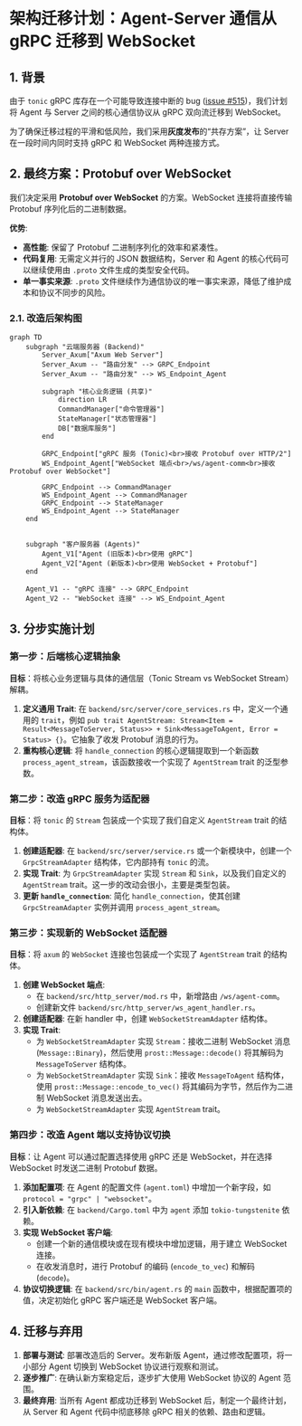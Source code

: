 # 架构迁移计划：Agent-Server 通信从 gRPC 迁移到 WebSocket

## 1. 背景

由于 `tonic` gRPC 库存在一个可能导致连接中断的 bug ([issue #515](https://github.com/hyperium/tonic/issues/515))，我们计划将 Agent 与 Server 之间的核心通信协议从 gRPC 双向流迁移到 WebSocket。

为了确保迁移过程的平滑和低风险，我们采用**灰度发布**的“共存方案”，让 Server 在一段时间内同时支持 gRPC 和 WebSocket 两种连接方式。

## 2. 最终方案：Protobuf over WebSocket

我们决定采用 **Protobuf over WebSocket** 的方案。WebSocket 连接将直接传输 Protobuf 序列化后的二进制数据。

**优势**:
*   **高性能**: 保留了 Protobuf 二进制序列化的效率和紧凑性。
*   **代码复用**: 无需定义并行的 JSON 数据结构，Server 和 Agent 的核心代码可以继续使用由 `.proto` 文件生成的类型安全代码。
*   **单一事实来源**: `.proto` 文件继续作为通信协议的唯一事实来源，降低了维护成本和协议不同步的风险。

### 2.1. 改造后架构图

```mermaid
graph TD
    subgraph "云端服务器 (Backend)"
        Server_Axum["Axum Web Server"]
        Server_Axum -- "路由分发" --> GRPC_Endpoint
        Server_Axum -- "路由分发" --> WS_Endpoint_Agent

        subgraph "核心业务逻辑 (共享)"
            direction LR
            CommandManager["命令管理器"]
            StateManager["状态管理器"]
            DB["数据库服务"]
        end

        GRPC_Endpoint["gRPC 服务 (Tonic)<br>接收 Protobuf over HTTP/2"]
        WS_Endpoint_Agent["WebSocket 端点<br>/ws/agent-comm<br>接收 Protobuf over WebSocket"]

        GRPC_Endpoint --> CommandManager
        WS_Endpoint_Agent --> CommandManager
        GRPC_Endpoint --> StateManager
        WS_Endpoint_Agent --> StateManager
    end


    subgraph "客户服务器 (Agents)"
        Agent_V1["Agent (旧版本)<br>使用 gRPC"]
        Agent_V2["Agent (新版本)<br>使用 WebSocket + Protobuf"]
    end

    Agent_V1 -- "gRPC 连接" --> GRPC_Endpoint
    Agent_V2 -- "WebSocket 连接" --> WS_Endpoint_Agent
```

## 3. 分步实施计划

### 第一步：后端核心逻辑抽象

**目标**：将核心业务逻辑与具体的通信层（Tonic Stream vs WebSocket Stream）解耦。

1.  **定义通用 Trait**: 在 `backend/src/server/core_services.rs` 中，定义一个通用的 `trait`，例如 `pub trait AgentStream: Stream<Item = Result<MessageToServer, Status>> + Sink<MessageToAgent, Error = Status> {}`。它抽象了收发 Protobuf 消息的行为。
2.  **重构核心逻辑**: 将 `handle_connection` 的核心逻辑提取到一个新函数 `process_agent_stream`，该函数接收一个实现了 `AgentStream` trait 的泛型参数。

### 第二步：改造 gRPC 服务为适配器

**目标**：将 `tonic` 的 `Stream` 包装成一个实现了我们自定义 `AgentStream` trait 的结构体。

1.  **创建适配器**: 在 `backend/src/server/service.rs` 或一个新模块中，创建一个 `GrpcStreamAdapter` 结构体，它内部持有 `tonic` 的流。
2.  **实现 Trait**: 为 `GrpcStreamAdapter` 实现 `Stream` 和 `Sink`，以及我们自定义的 `AgentStream` trait。这一步的改动会很小，主要是类型包装。
3.  **更新 `handle_connection`**: 简化 `handle_connection`，使其创建 `GrpcStreamAdapter` 实例并调用 `process_agent_stream`。

### 第三步：实现新的 WebSocket 适配器

**目标**：将 `axum` 的 `WebSocket` 连接也包装成一个实现了 `AgentStream` trait 的结构体。

1.  **创建 WebSocket 端点**:
    *   在 `backend/src/http_server/mod.rs` 中，新增路由 `/ws/agent-comm`。
    *   创建新文件 `backend/src/http_server/ws_agent_handler.rs`。
2.  **创建适配器**: 在新 handler 中，创建 `WebSocketStreamAdapter` 结构体。
3.  **实现 Trait**:
    *   为 `WebSocketStreamAdapter` 实现 `Stream`：接收二进制 WebSocket 消息 (`Message::Binary`)，然后使用 `prost::Message::decode()` 将其解码为 `MessageToServer` 结构体。
    *   为 `WebSocketStreamAdapter` 实现 `Sink`：接收 `MessageToAgent` 结构体，使用 `prost::Message::encode_to_vec()` 将其编码为字节，然后作为二进制 WebSocket 消息发送出去。
    *   为 `WebSocketStreamAdapter` 实现 `AgentStream` trait。

### 第四步：改造 Agent 端以支持协议切换

**目标**：让 Agent 可以通过配置选择使用 gRPC 还是 WebSocket，并在选择 WebSocket 时发送二进制 Protobuf 数据。

1.  **添加配置项**: 在 Agent 的配置文件 (`agent.toml`) 中增加一个新字段，如 `protocol = "grpc" | "websocket"`。
2.  **引入新依赖**: 在 `backend/Cargo.toml` 中为 `agent` 添加 `tokio-tungstenite` 依赖。
3.  **实现 WebSocket 客户端**:
    *   创建一个新的通信模块或在现有模块中增加逻辑，用于建立 WebSocket 连接。
    *   在收发消息时，进行 Protobuf 的编码 (`encode_to_vec`) 和解码 (`decode`)。
4.  **协议切换逻辑**: 在 `backend/src/bin/agent.rs` 的 `main` 函数中，根据配置项的值，决定初始化 gRPC 客户端还是 WebSocket 客户端。

## 4. 迁移与弃用

1.  **部署与测试**: 部署改造后的 Server。发布新版 Agent，通过修改配置项，将一小部分 Agent 切换到 WebSocket 协议进行观察和测试。
2.  **逐步推广**: 在确认新方案稳定后，逐步扩大使用 WebSocket 协议的 Agent 范围。
3.  **最终弃用**: 当所有 Agent 都成功迁移到 WebSocket 后，制定一个最终计划，从 Server 和 Agent 代码中彻底移除 gRPC 相关的依赖、路由和逻辑。
